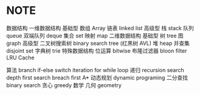 # NOTE
数据结构
	一维数据结构
		基础型
			数组 Array
			链表 linked list
		高级型
			栈 stack
			队列 queue
			双端队列 deque
			集合 set
			映射 map
	二维数据结构
		基础型
			树 tree
			图 graph
		高级型
			二叉树搜索树 binary search tree (红黑树 AVL)
			堆 heap
			并查集  disjoint set
			字典树 trie
	特殊数据结构
		位运算 bitwise 布隆过滤器 bloon filter
		LRU Cache

  

算法
	branch
		if-else
		switch
	iteration
		for
		while loop
	递归 recursion
	search
		depth first search
		breach first
		A*
	动态规划 dynamic programing
	二分查找 binary search
	贪心 greedy
	数学
		几何 geometry
